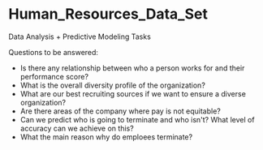 # Human_Resources_Data_Set
Data Analysis + Predictive Modeling Tasks

Questions to be answered:
- Is there any relationship between who a person works for and their performance score?
- What is the overall diversity profile of the organization?
- What are our best recruiting sources if we want to ensure a diverse organization?
-  Are there areas of the company where pay is not equitable?
- Can we predict who is going to terminate and who isn't? What level of accuracy can we achieve on this?
- What the main reason why do emploees terminate?
